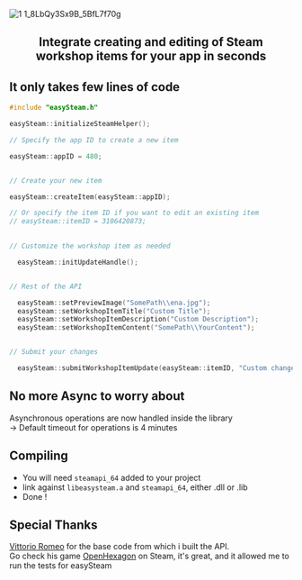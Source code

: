 ![1 1_8LbQy3Sx9B_5BfL7f70g](https://github.com/Ena-Shepherd/EasySteamUGC/assets/62568994/4f210b5f-0407-4aa1-986f-7fc6d3eb09b8)
## <p align="center">Integrate creating and editing of Steam workshop items for your app in seconds</p>
## It only takes few lines of code
```cpp
#include "easySteam.h"

easySteam::initializeSteamHelper();

// Specify the app ID to create a new item

easySteam::appID = 480;


// Create your new item

easySteam::createItem(easySteam::appID);

// Or specify the item ID if you want to edit an existing item
// easySteam::itemID = 3106420873; 
    

// Customize the workshop item as needed

  easySteam::initUpdateHandle();


// Rest of the API

  easySteam::setPreviewImage("SomePath\\ena.jpg");
  easySteam::setWorkshopItemTitle("Custom Title");
  easySteam::setWorkshopItemDescription("Custom Description");
  easySteam::setWorkshopItemContent("SomePath\\YourContent");


// Submit your changes

  easySteam::submitWorkshopItemUpdate(easySteam::itemID, "Custom changelog note");

```

## No more Async to worry about
Asynchronous operations are now handled inside the library <br/>
-> Default timeout for operations is 4 minutes

## Compiling
- You will need `steamapi_64` added to your project
- link against `libeasysteam.a` and `steamapi_64`, either .dll or .lib
- Done !

 ## Special Thanks
<a href="https://github.com/vittorioromeo">Vittorio Romeo</a> for the base code from which i built the API. <br/>
Go check his game <a href="https://github.com/vittorioromeo">OpenHexagon</a> on Steam, it's great, and it allowed me to run the tests for easySteam
